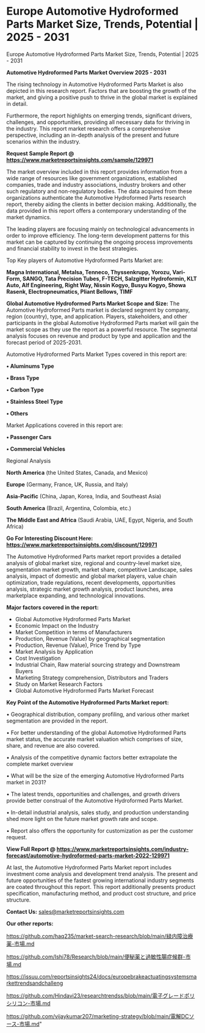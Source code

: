 # Europe Automotive Hydroformed Parts Market Size, Trends, Potential | 2025 - 2031
Europe Automotive Hydroformed Parts Market Size, Trends, Potential | 2025 - 2031

<Strong> Automotive Hydroformed Parts Market Overview 2025 - 2031</strong>

The rising technology in Automotive Hydroformed Parts Market is also depicted in this research report. Factors that are boosting the growth of the market, and giving a positive push to thrive in the global market is explained in detail.

Furthermore, the report highlights on emerging trends, significant drivers, challenges, and opportunities, providing all necessary data for thriving in the industry. This report market research offers a comprehensive perspective, including an in-depth analysis of the present and future scenarios within the industry.

<strong>Request Sample Report @ <a href=https://www.marketreportsinsights.com/sample/129971>https://www.marketreportsinsights.com/sample/129971</a></strong>

The market overview included in this report provides information from a wide range of resources like government organizations, established companies, trade and industry associations, industry brokers and other such regulatory and non-regulatory bodies. The data acquired from these organizations authenticate the Automotive Hydroformed Parts research report, thereby aiding the clients in better decision making. Additionally, the data provided in this report offers a contemporary understanding of the market dynamics.

The leading players are focusing mainly on technological advancements in order to improve efficiency. The long-term development patterns for this market can be captured by continuing the ongoing process improvements and financial stability to invest in the best strategies.

Top Key players of Automotive Hydroformed Parts Market are:

<strong>Magna International, Metalsa, Tenneco, Thyssenkrupp, Yorozu, Vari-Form, SANGO, Tata Precision Tubes, F-TECH, Salzgitter Hydroformin, KLT Auto, Alf Engineering, Right Way, Nissin Kogyo, Busyu Kogyo, Showa Rasenk, Electropneumatics, Pliant Bellows, TIMF</strong>

<strong><b>Global Automotive Hydroformed Parts Market Scope and Size:</b></strong>
The Automotive Hydroformed Parts market is declared segment by company, region (country), type, and application. Players, stakeholders, and other participants in the global Automotive Hydroformed Parts market will gain the market scope as they use the report as a powerful resource. The segmental analysis focuses on revenue and product by type and application and the forecast period of 2025-2031.

Automotive Hydroformed Parts Market Types covered in this report are:

<strong>• Aluminums Type

• Brass Type

• Carbon Type

• Stainless Steel Type

• Others</strong>

Market Applications covered in this report are:

<strong>• Passenger Cars

• Commercial Vehicles</strong> 

Regional Analysis

<strong>North America</strong> (the United States, Canada, and Mexico)

<strong>Europe</strong> (Germany, France, UK, Russia, and Italy)

<strong>Asia-Pacific</strong> (China, Japan, Korea, India, and Southeast Asia)

<strong>South America</strong> (Brazil, Argentina, Colombia, etc.)

<strong>The Middle East and Africa</strong> (Saudi Arabia, UAE, Egypt, Nigeria, and South Africa)

<strong>Go For Interesting Discount Here: <a href=https://www.marketreportsinsights.com/discount/129971>https://www.marketreportsinsights.com/discount/129971</a></strong>

The Automotive Hydroformed Parts market report provides a detailed analysis of global market size, regional and country-level market size, segmentation market growth, market share, competitive Landscape, sales analysis, impact of domestic and global market players, value chain optimization, trade regulations, recent developments, opportunities analysis, strategic market growth analysis, product launches, area marketplace expanding, and technological innovations.

<strong><b>Major factors covered in the report:</b></strong>
<ul>
  <li>Global Automotive Hydroformed Parts Market </li>
  <li>Economic Impact on the Industry</li>
  <li>Market Competition in terms of Manufacturers</li>
  <li>Production, Revenue (Value) by geographical segmentation</li>
  <li>Production, Revenue (Value), Price Trend by Type</li>
  <li>Market Analysis by Application</li>
  <li>Cost Investigation</li>
  <li>Industrial Chain, Raw material sourcing strategy and Downstream Buyers</li>
  <li>Marketing Strategy comprehension, Distributors and Traders</li>
  <li>Study on Market Research Factors</li>
  <li>Global Automotive Hydroformed Parts Market Forecast</li>
</ul>

<strong><b>Key Point of the Automotive Hydroformed Parts Market report:</b></strong>

• Geographical distribution, company profiling, and various other market segmentation are provided in the report.

• For better understanding of the global Automotive Hydroformed Parts market status, the accurate market valuation which comprises of size, share, and revenue are also covered.

• Analysis of the competitive dynamic factors better extrapolate the complete market overview

• What will be the size of the emerging Automotive Hydroformed Parts market in 2031?

• The latest trends, opportunities and challenges, and growth drivers provide better construal of the Automotive Hydroformed Parts Market.

• In-detail industrial analysis, sales study, and production understanding shed more light on the future market growth rate and scope.

• Report also offers the opportunity for customization as per the customer request.

<strong><b>View Full Report @ <a href=https://www.marketreportsinsights.com/industry-forecast/automotive-hydroformed-parts-market-2022-129971>https://www.marketreportsinsights.com/industry-forecast/automotive-hydroformed-parts-market-2022-129971</a></b></strong>


At last, the Automotive Hydroformed Parts Market report includes investment come analysis and development trend analysis. The present and future opportunities of the fastest growing international industry segments are coated throughout this report. This report additionally presents product specification, manufacturing method, and product cost structure, and price structure.

<strong>Contact Us:</strong>
sales@marketreportsinsights.com

<strong>Our other reports:</strong>

<a href=https://github.com/haq235/market-search-research/blob/main/緑内障治療薬-市場.md>https://github.com/haq235/market-search-research/blob/main/緑内障治療薬-市場.md</a>

<a href=https://github.com/Ishi78/Research/blob/main/便秘薬と過敏性腸症候群-市場.md>https://github.com/Ishi78/Research/blob/main/便秘薬と過敏性腸症候群-市場.md</a>

<a href=https://issuu.com/reportsinsights24/docs/europebrakeactuatingsystemsmarkettrendsandchalleng>https://issuu.com/reportsinsights24/docs/europebrakeactuatingsystemsmarkettrendsandchalleng</a>

<a href=https://github.com/Hindavi23/researchtrendss/blob/main/電子グレードポリシリコン-市場.md>https://github.com/Hindavi23/researchtrendss/blob/main/電子グレードポリシリコン-市場.md</a>

<a href=https://github.com/vijaykumar207/marketing-strategy/blob/main/電解DCソース-市場.md>https://github.com/vijaykumar207/marketing-strategy/blob/main/電解DCソース-市場.md</a>"
